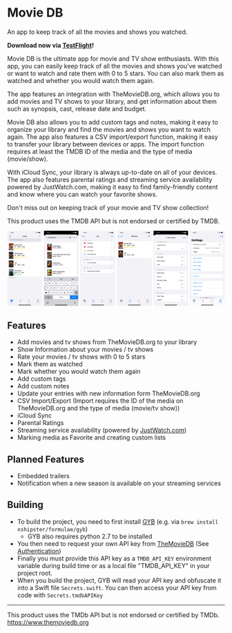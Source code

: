 #  Movie DB

An app to keep track of all the movies and shows you watched.


**Download now via [TestFlight](https://testflight.apple.com/join/yI9GMaOD)!**

Movie DB is the ultimate app for movie and TV show enthusiasts. With this app, you can easily keep track of all the movies and shows you've watched or want to watch and rate them with 0 to 5 stars. You can also mark them as watched and whether you would watch them again.

The app features an integration with TheMovieDB.org, which allows you to add movies and TV shows to your library, and get information about them such as synopsis, cast, release date and budget.

Movie DB also allows you to add custom tags and notes, making it easy to organize your library and find the movies and shows you want to watch again. The app also features a CSV import/export function, making it easy to transfer your library between devices or apps.
The import function requires at least the TMDB ID of the media and the type of media (movie/show).

With iCloud Sync, your library is always up-to-date on all of your devices. The app also features parental ratings and streaming service availability powered by JustWatch.com, making it easy to find family-friendly content and know where you can watch your favorite shows.

Don't miss out on keeping track of your movie and TV show collection!

This product uses the TMDB API but is not endorsed or certified by TMDB.

<p align="center">
  <img src="./readme_images/01_Library.png" width="16%" />
  <img src="./readme_images/02_AddMedia.png" width="16%" />
  <img src="./readme_images/03_Lists.png" width="16%" />
  <img src="./readme_images/04_Watchlist.png" width="16%" />
  <img src="./readme_images/05_ListConfiguration.png" width="16%" />
  <img src="./readme_images/06_Settings.png" width="16%" />
</p>


## Features
* Add movies and tv shows from TheMovieDB.org to your library
* Show Information about your movies / tv shows
* Rate your movies / tv shows with 0 to 5 stars
* Mark them as watched
* Mark whether you would watch them again
* Add custom tags
* Add custom notes
* Update your entries with new information form TheMovieDB.org
* CSV Import/Export (Import requires the ID of the media on TheMovieDB.org and the type of media (movie/tv show))
* iCloud Sync
* Parental Ratings
* Streaming service availability (powered by [JustWatch.com](https://justwatch.com))
* Marking media as Favorite and creating custom lists

## Planned Features
* Embedded trailers
* Notification when a new season is available on your streaming services

## Building
* To build the project, you need to first install [GYB](https://github.com/apple/swift/blob/main/utils/gyb.py) (e.g. via `brew install nshipster/formulae/gyb`)
    * GYB also requires python 2.7 to be installed
* You then need to request your own API key from [TheMovieDB](https://themoviedb.org) (See [Authentication](https://developers.themoviedb.org/3/getting-started/authentication))
* Finally you must provide this API key as a `TMDB_API_KEY` environment variable during build time or as a local file "TMDB_API_KEY" in your project root.
* When you build the project, GYB will read your API key and obfuscate it into a Swift file `Secrets.swift`. You can then access your API key from code with `Secrets.tmdbAPIKey`

---

This product uses the TMDb API but is not endorsed or certified by TMDb.
https://www.themoviedb.org
